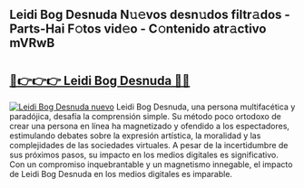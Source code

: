 ## Leidi Bog Desnuda N𝚞𝚎vos desn𝚞dos filtr𝚊dos - Parts-Hai F𝚘tos vid𝚎o - C𝚘ntenido atr𝚊ctivo mVRwB

# <h2><a href="http://mb9tt7.tromn.icu/?c=Leidi+Bog+Desnuda">🔗👉👉👉 Leidi Bog Desnuda 🔗🔗</a></h2>

[![Leidi Bog Desnuda nuevo](https://i.imgur.com/pEAQMta.gif)](http://mb9tt7.tromn.icu/?c=Leidi+Bog+Desnuda)
Leidi Bog Desnuda, una persona multifacética y paradójica, desafía la comprensión simple. Su método poco ortodoxo de crear una persona en línea ha magnetizado y ofendido a los espectadores, estimulando debates sobre la expresión artística, la moralidad y las complejidades de las sociedades virtuales. A pesar de la incertidumbre de sus próximos pasos, su impacto en los medios digitales es significativo. Con un compromiso inquebrantable y un magnetismo innegable, el impacto de Leidi Bog Desnuda en los medios digitales es imparable.
